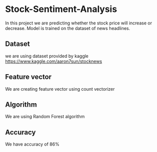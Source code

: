 # Stock-Sentiment-Analysis
 
In this project we are predicting whether the stock price will increase or decrease. Model is trained on the dataset of news headlines.
## Dataset
we are using dataset provided by kaggle https://www.kaggle.com/aaron7sun/stocknews
## Feature vector
We are creating feature vector using count vectorizer 
## Algorithm
We are using Random Forest algorithm 
## Accuracy
We have accuracy of 86%

